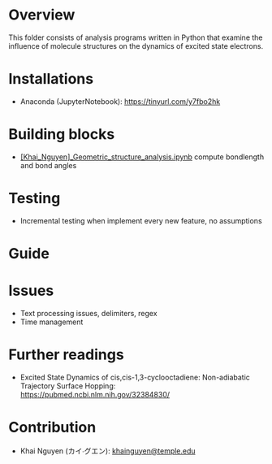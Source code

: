 # Overview 
This folder consists of analysis programs written in Python that examine the influence of molecule structures on the dynamics of excited state electrons. 

# Installations
* Anaconda (JupyterNotebook): https://tinyurl.com/y7fbo2hk

# Building blocks
* [[Khai_Nguyen]_Geometric_structure_analysis.ipynb](https://github.com/KhaiTTNguyen/Computational_Quantum_Chemistry/blob/master/structural_influence_on_excited_state_dynamics/%5BKhai_Nguyen%5D_Geometric_structure_analysis.ipynb) compute bondlength and bond angles

# Testing
* Incremental testing when implement every new feature, no assumptions

# Guide

# Issues
* Text processing issues, delimiters, regex 
* Time management

# Further readings
* Excited State Dynamics of cis,cis-1,3-cyclooctadiene: Non-adiabatic Trajectory Surface Hopping: https://pubmed.ncbi.nlm.nih.gov/32384830/

# Contribution
* Khai Nguyen (カイ∙グエン):  khainguyen@temple.edu